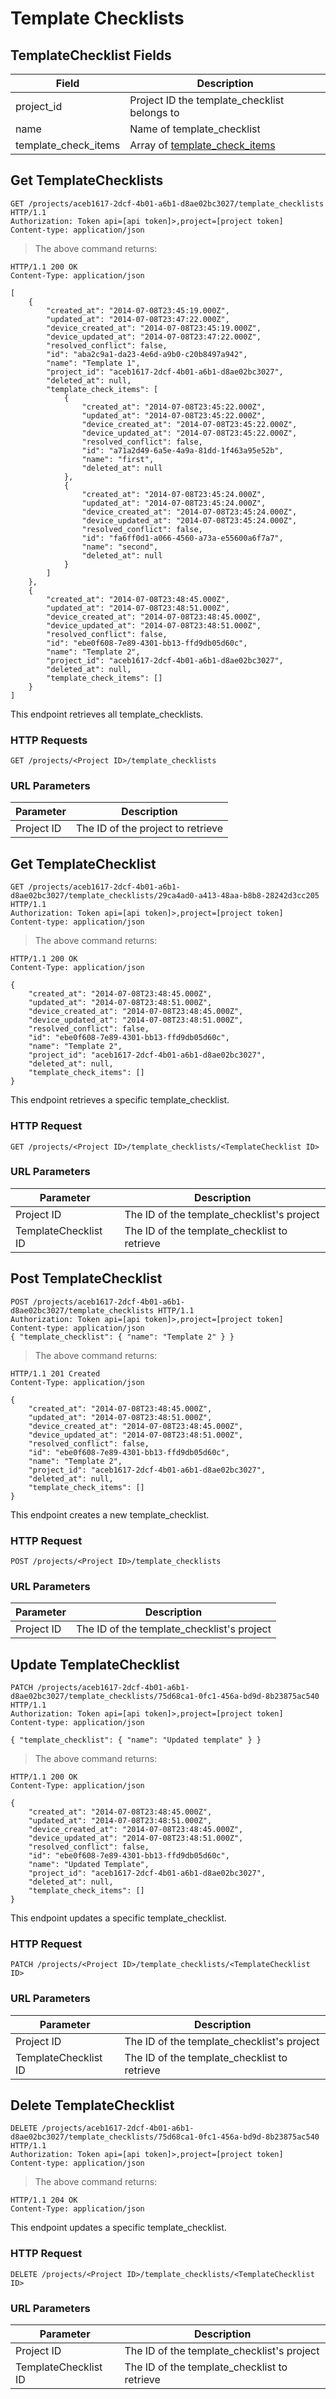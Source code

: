 # Template Checklists

## TemplateChecklist Fields

Field | Description
--------- | -----------
project_id | Project ID the template_checklist belongs to
name | Name of template_checklist
template_check_items | Array of [template_check_items](#templatecheckitems)

## Get TemplateChecklists

```http
GET /projects/aceb1617-2dcf-4b01-a6b1-d8ae02bc3027/template_checklists HTTP/1.1
Authorization: Token api=[api token]>,project=[project token]
Content-type: application/json
```

> The above command returns:

```http
HTTP/1.1 200 OK
Content-Type: application/json

[
    {
        "created_at": "2014-07-08T23:45:19.000Z",
        "updated_at": "2014-07-08T23:47:22.000Z",
        "device_created_at": "2014-07-08T23:45:19.000Z",
        "device_updated_at": "2014-07-08T23:47:22.000Z",
        "resolved_conflict": false,
        "id": "aba2c9a1-da23-4e6d-a9b0-c20b8497a942",
        "name": "Template 1",
        "project_id": "aceb1617-2dcf-4b01-a6b1-d8ae02bc3027",
        "deleted_at": null,
        "template_check_items": [
            {
                "created_at": "2014-07-08T23:45:22.000Z",
                "updated_at": "2014-07-08T23:45:22.000Z",
                "device_created_at": "2014-07-08T23:45:22.000Z",
                "device_updated_at": "2014-07-08T23:45:22.000Z",
                "resolved_conflict": false,
                "id": "a71a2d49-6a5e-4a9a-81dd-1f463a95e52b",
                "name": "first",
                "deleted_at": null
            },
            {
                "created_at": "2014-07-08T23:45:24.000Z",
                "updated_at": "2014-07-08T23:45:24.000Z",
                "device_created_at": "2014-07-08T23:45:24.000Z",
                "device_updated_at": "2014-07-08T23:45:24.000Z",
                "resolved_conflict": false,
                "id": "fa6ff0d1-a066-4560-a73a-e55600a6f7a7",
                "name": "second",
                "deleted_at": null
            }
        ]
    },
    {
        "created_at": "2014-07-08T23:48:45.000Z",
        "updated_at": "2014-07-08T23:48:51.000Z",
        "device_created_at": "2014-07-08T23:48:45.000Z",
        "device_updated_at": "2014-07-08T23:48:51.000Z",
        "resolved_conflict": false,
        "id": "ebe0f608-7e89-4301-bb13-ffd9db05d60c",
        "name": "Template 2",
        "project_id": "aceb1617-2dcf-4b01-a6b1-d8ae02bc3027",
        "deleted_at": null,
        "template_check_items": []
    }
]
```

This endpoint retrieves all template_checklists.

### HTTP Requests

`GET /projects/<Project ID>/template_checklists`

### URL Parameters

Parameter | Description
--------- | -----------
Project ID | The ID of the project to retrieve

## Get TemplateChecklist

```http
GET /projects/aceb1617-2dcf-4b01-a6b1-d8ae02bc3027/template_checklists/29ca4ad0-a413-48aa-b8b8-28242d3cc205 HTTP/1.1
Authorization: Token api=[api token]>,project=[project token]
Content-type: application/json
```

> The above command returns:

```http
HTTP/1.1 200 OK
Content-Type: application/json

{
    "created_at": "2014-07-08T23:48:45.000Z",
    "updated_at": "2014-07-08T23:48:51.000Z",
    "device_created_at": "2014-07-08T23:48:45.000Z",
    "device_updated_at": "2014-07-08T23:48:51.000Z",
    "resolved_conflict": false,
    "id": "ebe0f608-7e89-4301-bb13-ffd9db05d60c",
    "name": "Template 2",
    "project_id": "aceb1617-2dcf-4b01-a6b1-d8ae02bc3027",
    "deleted_at": null,
    "template_check_items": []
}
```

This endpoint retrieves a specific template_checklist.

### HTTP Request

`GET /projects/<Project ID>/template_checklists/<TemplateChecklist ID>`

### URL Parameters

Parameter | Description
--------- | -----------
Project ID | The ID of the template_checklist's project
TemplateChecklist ID | The ID of the template_checklist to retrieve

## Post TemplateChecklist

```http
POST /projects/aceb1617-2dcf-4b01-a6b1-d8ae02bc3027/template_checklists HTTP/1.1
Authorization: Token api=[api token]>,project=[project token]
Content-type: application/json
{ "template_checklist": { "name": "Template 2" } }
```

> The above command returns:

```http
HTTP/1.1 201 Created
Content-Type: application/json

{
    "created_at": "2014-07-08T23:48:45.000Z",
    "updated_at": "2014-07-08T23:48:51.000Z",
    "device_created_at": "2014-07-08T23:48:45.000Z",
    "device_updated_at": "2014-07-08T23:48:51.000Z",
    "resolved_conflict": false,
    "id": "ebe0f608-7e89-4301-bb13-ffd9db05d60c",
    "name": "Template 2",
    "project_id": "aceb1617-2dcf-4b01-a6b1-d8ae02bc3027",
    "deleted_at": null,
    "template_check_items": []
}
```

This endpoint creates a new template_checklist.

### HTTP Request

`POST /projects/<Project ID>/template_checklists`

### URL Parameters

Parameter | Description
--------- | -----------
Project ID | The ID of the template_checklist's project

## Update TemplateChecklist

```http
PATCH /projects/aceb1617-2dcf-4b01-a6b1-d8ae02bc3027/template_checklists/75d68ca1-0fc1-456a-bd9d-8b23875ac540 HTTP/1.1
Authorization: Token api=[api token]>,project=[project token]
Content-type: application/json

{ "template_checklist": { "name": "Updated template" } }
```

> The above command returns:

```http
HTTP/1.1 200 OK
Content-Type: application/json

{
    "created_at": "2014-07-08T23:48:45.000Z",
    "updated_at": "2014-07-08T23:48:51.000Z",
    "device_created_at": "2014-07-08T23:48:45.000Z",
    "device_updated_at": "2014-07-08T23:48:51.000Z",
    "resolved_conflict": false,
    "id": "ebe0f608-7e89-4301-bb13-ffd9db05d60c",
    "name": "Updated Template",
    "project_id": "aceb1617-2dcf-4b01-a6b1-d8ae02bc3027",
    "deleted_at": null,
    "template_check_items": []
}
```

This endpoint updates a specific template_checklist.

### HTTP Request

`PATCH /projects/<Project ID>/template_checklists/<TemplateChecklist ID>`

### URL Parameters

Parameter | Description
--------- | -----------
Project ID | The ID of the template_checklist's project
TemplateChecklist ID | The ID of the template_checklist to retrieve

## Delete TemplateChecklist

```http
DELETE /projects/aceb1617-2dcf-4b01-a6b1-d8ae02bc3027/template_checklists/75d68ca1-0fc1-456a-bd9d-8b23875ac540 HTTP/1.1
Authorization: Token api=[api token]>,project=[project token]
Content-type: application/json
```

> The above command returns:

```http
HTTP/1.1 204 OK
Content-Type: application/json
```

This endpoint updates a specific template_checklist.

### HTTP Request

`DELETE /projects/<Project ID>/template_checklists/<TemplateChecklist ID>`

### URL Parameters

Parameter | Description
--------- | -----------
Project ID | The ID of the template_checklist's project
TemplateChecklist ID | The ID of the template_checklist to retrieve